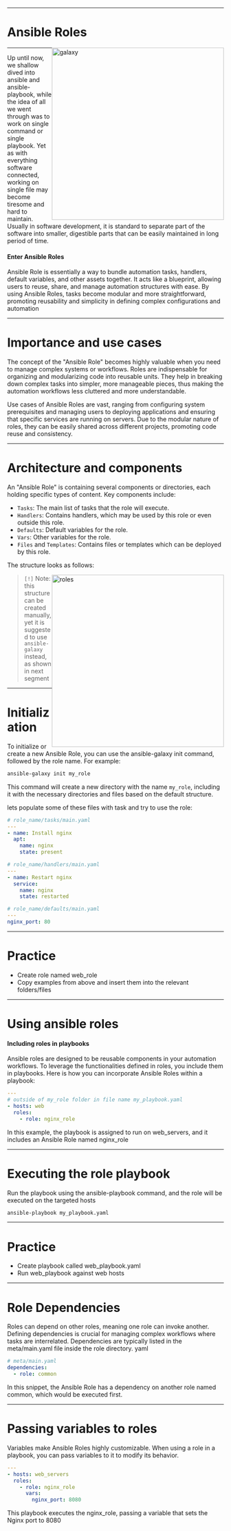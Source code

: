 
---

# Ansible Roles
<img src="../../99_misc/.img/galaxy.png" alt="galaxy" style="float:right;width:400px;">

---

Up until now, we shallow dived into ansible and ansible-playbook, while the idea of all we went through was to work on single command or single playbook. Yet as with everything software connected, working on single file may become tiresome and hard to maintain.
Usually in software development, it is standard to separate part of the software into smaller, digestible parts that can be easily maintained in long period of time. 

#### Enter Ansible Roles

Ansible Role is essentially a way to bundle automation tasks, handlers, default variables, and other assets together. It acts like a blueprint, allowing users to reuse, share, and manage automation structures with ease. By using Ansible Roles, tasks become modular and more straightforward, promoting reusability and simplicity in defining complex configurations and automation

---

# Importance and use cases

The concept of the "Ansible Role" becomes highly valuable when you need to manage complex systems or workflows. Roles are indispensable for organizing and modularizing code into reusable units. They help in breaking down complex tasks into simpler, more manageable pieces, thus making the automation workflows less cluttered and more understandable.

Use cases of Ansible Roles are vast, ranging from configuring system prerequisites and managing users to deploying applications and ensuring that specific services are running on servers. Due to the modular nature of roles, they can be easily shared across different projects, promoting code reuse and consistency.

---

# Architecture and components

An "Ansible Role" is containing several components or directories, each holding specific types of content. Key components include:

- `Tasks`: The main list of tasks that the role will execute.
- `Handlers`: Contains handlers, which may be used by this role or even outside this role.
- `Defaults`: Default variables for the role.
- `Vars`: Other variables for the role.
- `Files` and `Templates`: Contains files or templates which can be deployed by this role.

The structure looks as follows:

<img src="../../99_misc/.img/ansible_role.png" alt="roles" style="float:right;width:400px;">

> `[!]` Note: this structure can be created manually, yet it is suggested to use `ansible-galaxy` instead, as shown in next segment

---

# Initialization

To initialize or create a new Ansible Role, you can use the ansible-galaxy init command, followed by the role name. For example:

```sh
ansible-galaxy init my_role
```

This command will create a new directory with the name `my_role`, including it with the necessary directories and files based on the default structure.

lets populate some of these files with task and try to use the role:

```yaml
# role_name/tasks/main.yaml
---
- name: Install nginx
  apt:
    name: nginx
    state: present
```

```yaml
# role_name/handlers/main.yaml
---
- name: Restart nginx
  service:
    name: nginx
    state: restarted
```

```yaml
# role_name/defaults/main.yaml
---
nginx_port: 80
```

---

# Practice

- Create role named web_role
- Copy examples from above and insert them into the relevant folders/files


---

# Using ansible roles

#### Including roles in playbooks

Ansible roles are designed to be reusable components in your automation workflows. To leverage the functionalities defined in roles, you include them in playbooks. Here is how you can incorporate Ansible Roles within a playbook:


```yaml
---
# outside of my_role folder in file name my_playbook.yaml
- hosts: web
  roles:
    - role: nginx_role
```

In this example, the playbook is assigned to run on web_servers, and it includes an Ansible Role named nginx_role

---

# Executing the role playbook

Run the playbook using the ansible-playbook command, and the role will be executed on the targeted hosts

```sh
ansible-playbook my_playbook.yaml
```

---

# Practice

- Create playbook called web_playbook.yaml
- Run web_playbook against web hosts

---

# Role Dependencies

Roles can depend on other roles, meaning one role can invoke another. Defining dependencies is crucial for managing complex workflows where tasks are interrelated. Dependencies are typically listed in the meta/main.yaml file inside the role directory.
yaml

```yaml
# meta/main.yaml
dependencies:
  - role: common
```

In this snippet, the Ansible Role has a dependency on another role named common, which would be executed first.

---

# Passing variables to roles

Variables make Ansible Roles highly customizable. When using a role in a playbook, you can pass variables to it to modify its behavior.

```yaml
---
- hosts: web_servers
  roles:
    - role: nginx_role
      vars:
        nginx_port: 8080
```
This playbook executes the nginx_role, passing a variable that sets the Nginx port to 8080

